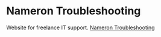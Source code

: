 # Nameron Troubleshooting
Website for freelance IT support.
[Nameron Troubleshooting](https://soulfire-singularity.github.io/it-support/main.html)
